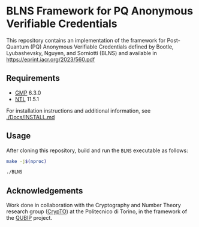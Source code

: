 BLNS Framework for PQ Anonymous Verifiable Credentials
======================================================

This repository contains an implementation of the framework for Post-Quantum (PQ) Anonymous Verifiable Credentials defined by Bootle, Lyubashevsky, Nguyen, and Sorniotti (BLNS) and available in https://eprint.iacr.org/2023/560.pdf


## Requirements

- [GMP](https://gmplib.org/) 6.3.0
- [NTL](https://libntl.org/) 11.5.1

For installation instructions and additional information, see [./Docs/INSTALL.md](./Docs/INSTALL.md)

## Usage
After cloning this repository, build and run the ```BLNS``` executable as follows:
```sh
make -j$(nproc)

./BLNS
```

## Acknowledgements
Work done in collaboration with the Cryptography and Number Theory research group ([CrypTO](https://crypto.polito.it/)) at the Politecnico di Torino,
in the framework of the [QUBIP](https://qubip.eu/) project.
